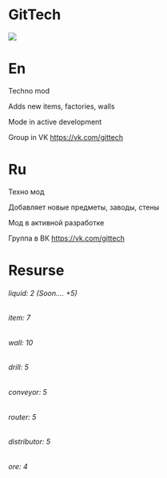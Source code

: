 # GitTech
![](https://raw.githubusercontent.com/paulieg626/GitTech/master/icon.png)
# En
Techno mod

Adds new items, factories, walls

Mode in active development

Group in VK https://vk.com/gittech

# Ru
Техно мод

Добавляет новые предметы, заводы, стены

Мод в активной разработке

Группа в ВК https://vk.com/gittech

# Resurse

###### liquid: 2 (Soon.... +5)
###### item: 7
###### wall: 10
###### drill: 5
###### conveyor: 5
###### router: 5
###### distributor: 5
###### ore: 4
